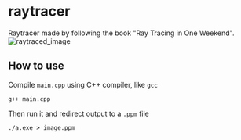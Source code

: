 # raytracer
Raytracer made by following the book "Ray Tracing in One Weekend".
![raytraced_image](https://user-images.githubusercontent.com/18116695/185804810-3ccdc461-96b2-4cc9-9c69-448e0f1ae700.png)

## How to use

Compile `main.cpp` using C++ compiler, like `gcc`
```
g++ main.cpp
```

Then run it and redirect output to a `.ppm` file
```
./a.exe > image.ppm
```
